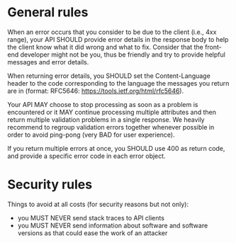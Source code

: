 # General rules
When an error occurs that you consider to be due to the client (i.e., 4xx range), your API SHOULD provide error details in the response body to help the client know what it did wrong and what to fix. Consider that the front-end developer might not be you, thus be friendly and try to provide helpful messages and error details.

When returning error details, you SHOULD set the Content-Language header to the code corresponding to the language the messages you return are in (format: RFC5646: https://tools.ietf.org/html/rfc5646).

Your API MAY choose to stop processing as soon as a problem is encountered or it MAY continue processing multiple attributes and then return multiple validation problems in a single response. We heavily recommend to regroup validation errors together whenever possible in order to avoid ping-pong (very BAD for user experience).

If you return multiple errors at once, you SHOULD use 400 as return code, and provide a specific error code in each error object.

# Security rules
Things to avoid at all costs (for security reasons but not only):
* you MUST NEVER send stack traces to API clients
* you MUST NEVER send information about software and software versions as that could ease the work of an attacker